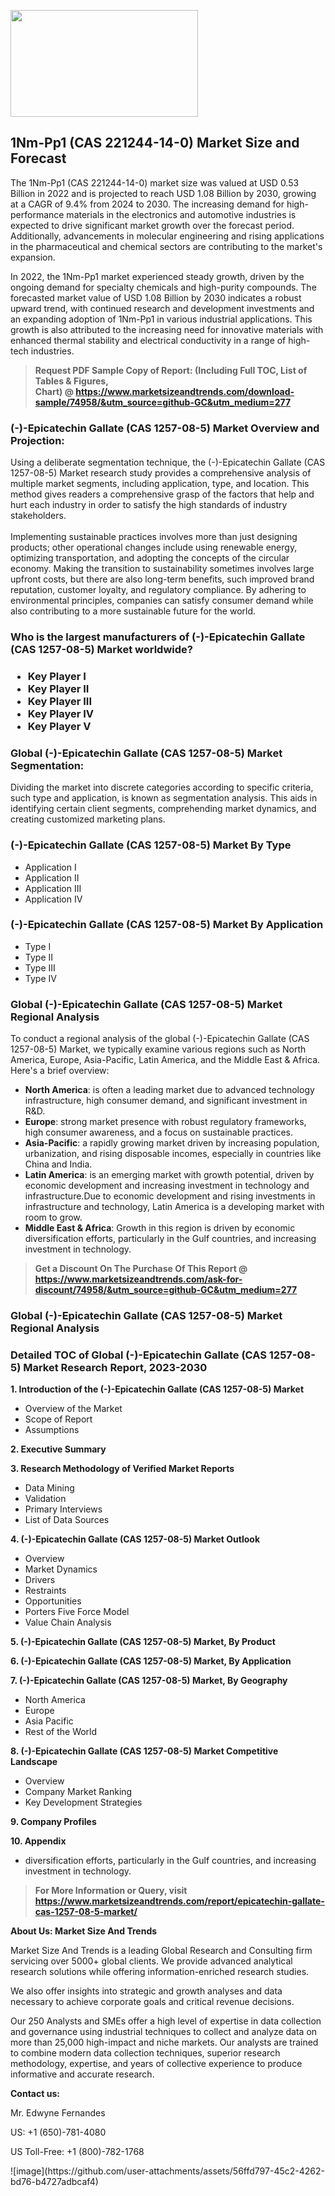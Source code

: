 <p><img class="alignnone size-medium wp-image-20088" src="https://ffe5etoiles.com/wp-content/uploads/2024/12/MST1-300x171.png" alt="" width="300" height="171" /></p><h2>1Nm-Pp1 (CAS 221244-14-0) Market Size and Forecast</h2><p>The 1Nm-Pp1 (CAS 221244-14-0) market size was valued at USD 0.53 Billion in 2022 and is projected to reach USD 1.08 Billion by 2030, growing at a CAGR of 9.4% from 2024 to 2030. The increasing demand for high-performance materials in the electronics and automotive industries is expected to drive significant market growth over the forecast period. Additionally, advancements in molecular engineering and rising applications in the pharmaceutical and chemical sectors are contributing to the market's expansion.</p><p>In 2022, the 1Nm-Pp1 market experienced steady growth, driven by the ongoing demand for specialty chemicals and high-purity compounds. The forecasted market value of USD 1.08 Billion by 2030 indicates a robust upward trend, with continued research and development investments and an expanding adoption of 1Nm-Pp1 in various industrial applications. This growth is also attributed to the increasing need for innovative materials with enhanced thermal stability and electrical conductivity in a range of high-tech industries.</p></p><blockquote id="" class=""><strong>Request PDF Sample Copy of Report: (Including Full TOC, List of Tables &amp; Figures, Chart)&nbsp;@&nbsp;<strong><a href="https://www.marketsizeandtrends.com/download-sample/74958/&utm_source=github-GC&utm_medium=277" target="_blank">https://www.marketsizeandtrends.com/download-sample/74958/&utm_source=github-GC&utm_medium=277</a></strong></strong></blockquote><h3 id="" class="">(-)-Epicatechin Gallate (CAS 1257-08-5) Market&nbsp;Overview and Projection:</h3><p id="" class="">Using a deliberate segmentation technique, the (-)-Epicatechin Gallate (CAS 1257-08-5) Market research study provides a comprehensive analysis of multiple market segments, including application, type, and location. This method gives readers a comprehensive grasp of the factors that help and hurt each industry in order to satisfy the high standards of industry stakeholders. <br /> <br />Implementing sustainable practices involves more than just designing products; other operational changes include using renewable energy, optimizing transportation, and adopting the concepts of the circular economy. Making the transition to sustainability sometimes involves large upfront costs, but there are also long-term benefits, such improved brand reputation, customer loyalty, and regulatory compliance. By adhering to environmental principles, companies can satisfy consumer demand while also contributing to a more sustainable future for the world.</p><h3 id="" class="">Who is the largest manufacturers of&nbsp;(-)-Epicatechin Gallate (CAS 1257-08-5) Market worldwide?</h3><h3 class=""><p><ul><li>Key Player I </li><li> Key Player II </li><li> Key Player III </li><li> Key Player IV </li><li> Key Player V</li></ul></p></h3><h3 id="" class="">Global&nbsp;(-)-Epicatechin Gallate (CAS 1257-08-5) Market Segmentation:</h3><p id="" class="">Dividing the market into discrete categories according to specific criteria, such type and application, is known as segmentation analysis. This aids in identifying certain client segments, comprehending market dynamics, and creating customized marketing plans.</p><h3 id="" class="">(-)-Epicatechin Gallate (CAS 1257-08-5) Market&nbsp;By Type</h3><p><p><ul><li>Application I</li><li> Application II</li><li> Application III</li><li> Application IV</p></li></ul></p></p><h3 id="" class="">(-)-Epicatechin Gallate (CAS 1257-08-5) Market&nbsp;By Application</h3><p class=""><p><ul><li>Type I</li><li> Type II</li><li> Type III</li><li> Type IV</li></ul></p></p><h3 id="" class="">Global (-)-Epicatechin Gallate (CAS 1257-08-5) Market Regional Analysis</h3><p id="" class="">To conduct a regional analysis of the global (-)-Epicatechin Gallate (CAS 1257-08-5) Market, we typically examine various regions such as North America, Europe, Asia-Pacific, Latin America, and the Middle East &amp; Africa. Here's a brief overview:</p><ul><li><strong>North America</strong>: is often a leading market due to advanced technology infrastructure, high consumer demand, and significant investment in R&amp;D.</li><li><strong>Europe</strong>: strong market presence with robust regulatory frameworks, high consumer awareness, and a focus on sustainable practices.</li><li><strong>Asia-Pacific</strong>: a rapidly growing market driven by increasing population, urbanization, and rising disposable incomes, especially in countries like China and India.</li><li><strong>Latin America</strong>: is an emerging market with growth potential, driven by economic development and increasing investment in technology and infrastructure.Due to economic development and rising investments in infrastructure and technology, Latin America is a developing market with room to grow.</li><li><strong>Middle East &amp; Africa</strong>: Growth in this region is driven by economic diversification efforts, particularly in the Gulf countries, and increasing investment in technology.</li></ul><blockquote id="" class=""><strong>Get a Discount On The Purchase Of This Report @ <strong><a href="https://www.marketsizeandtrends.com/ask-for-discount/74958/&utm_source=github-GC&utm_medium=277" target="_blank">https://www.marketsizeandtrends.com/ask-for-discount/74958/&utm_source=github-GC&utm_medium=277</a></strong></strong></blockquote><h3 id="" class="">Global (-)-Epicatechin Gallate (CAS 1257-08-5) Market Regional Analysis</h3><h3 id="" class="">Detailed TOC of Global (-)-Epicatechin Gallate (CAS 1257-08-5) Market Research Report, 2023-2030</h3><p id="" class=""><strong>1. Introduction of the (-)-Epicatechin Gallate (CAS 1257-08-5) Market</strong></p><ul><li>Overview of the Market</li><li>Scope of Report</li><li>Assumptions</li></ul><p id="" class=""><strong>2. Executive Summary</strong></p><p id="" class=""><strong>3. Research Methodology of Verified Market Reports</strong></p><ul><li>Data Mining</li><li>Validation</li><li>Primary Interviews</li><li>List of Data Sources</li></ul><p id="" class=""><strong>4. (-)-Epicatechin Gallate (CAS 1257-08-5) Market Outlook</strong></p><ul><li>Overview</li><li>Market Dynamics</li><li>Drivers</li><li>Restraints</li><li>Opportunities</li><li>Porters Five Force Model</li><li>Value Chain Analysis</li></ul><p id="" class=""><strong>5. (-)-Epicatechin Gallate (CAS 1257-08-5) Market, By Product</strong></p><p id="" class=""><strong>6. (-)-Epicatechin Gallate (CAS 1257-08-5) Market, By Application</strong></p><p id="" class=""><strong>7. (-)-Epicatechin Gallate (CAS 1257-08-5) Market, By Geography</strong></p><ul><li>North America</li><li>Europe</li><li>Asia Pacific</li><li>Rest of the World</li></ul><p id="" class=""><strong>8. (-)-Epicatechin Gallate (CAS 1257-08-5) Market Competitive Landscape</strong></p><ul><li>Overview</li><li>Company Market Ranking</li><li>Key Development Strategies</li></ul><p id="" class=""><strong>9. Company Profiles</strong></p><p id="" class=""><strong>10. Appendix</strong></p><ul><li>diversification efforts, particularly in the Gulf countries, and increasing investment in technology.</li></ul><blockquote id="" class=""><strong>For More Information or Query, visit <strong><strong><a href="https://www.marketsizeandtrends.com/report/epicatechin-gallate-cas-1257-08-5-market/" target="_blank">https://www.marketsizeandtrends.com/report/epicatechin-gallate-cas-1257-08-5-market/</a></strong></strong></strong></blockquote><p id="" class=""><strong>About Us: Market Size And Trends</strong></p><p id="" class="">Market Size And Trends is a leading Global Research and Consulting firm servicing over 5000+ global clients. We provide advanced analytical research solutions while offering information-enriched research studies.</p><p id="" class="">We also offer insights into strategic and growth analyses and data necessary to achieve corporate goals and critical revenue decisions.</p><p id="" class="">Our 250 Analysts and SMEs offer a high level of expertise in data collection and governance using industrial techniques to collect and analyze data on more than 25,000 high-impact and niche markets. Our analysts are trained to combine modern data collection techniques, superior research methodology, expertise, and years of collective experience to produce informative and accurate research.</p><p id="" class=""><strong>Contact us:</strong></p><p id="" class="">Mr. Edwyne Fernandes</p><p id="" class="">US: +1 (650)-781-4080</p><p id="" class="">US Toll-Free: +1 (800)-782-1768</p>
![image](https://github.com/user-attachments/assets/56ffd797-45c2-4262-bd76-b4727adbcaf4)
